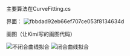 主要算法在CurveFitting.cs

界面：
![fbbdad92eb66ef707ce053f8134634d](https://github.com/user-attachments/assets/bbaea529-ccff-4934-b02a-71385c57c23e)

画图（让Kimi写的画图代码）

![不闭合曲线拟合](https://github.com/user-attachments/assets/cf72f3fa-1913-4b08-942b-78f39e8c78e5)
![闭合曲线拟合](https://github.com/user-attachments/assets/9ce77527-d281-479b-bcbe-74963a8b0696)
